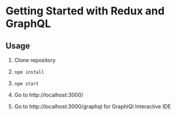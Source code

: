 # Getting Started with Redux and GraphQL


## Usage

1. Clone repository

2. ```npm install```

3. ```npm start```

4. Go to http://localhost:3000/

5. Go to http://localhost:3000/graphql for GraphiQl Interactive IDE